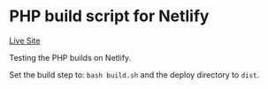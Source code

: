 # PHP build script for Netlify

[Live Site](https://romantic-kowalevski-afd890.netlify.com/)

Testing the PHP builds on Netlify.

Set the build step to: `bash build.sh` and the deploy directory to `dist`.
